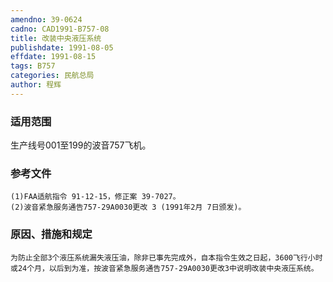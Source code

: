 ```yaml
---
amendno: 39-0624  
cadno: CAD1991-B757-08  
title: 改装中央液压系统  
publishdate: 1991-08-05  
effdate: 1991-08-15  
tags: B757  
categories: 民航总局  
author: 程辉  
---
```

  
### 适用范围  
生产线号001至199的波音757飞机。  
  
<!--more-->  
### 参考文件  
    (1)FAA适航指令 91-12-15，修正案 39-7027。  
    (2)波音紧急服务通告757-29A0030更改 3 (1991年2月 7日颁发)。  
  
### 原因、措施和规定  
    为防止全部3个液压系统漏失液压油，除非已事先完成外，自本指令生效之日起，3600飞行小时或24个月，以后到为准，按波音紧急服务通告757-29A0030更改3中说明改装中央液压系统。  
